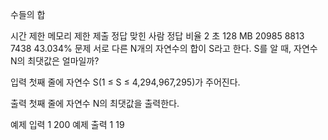 수들의 합
 
시간 제한	메모리 제한	제출	정답	맞힌 사람	정답 비율
2 초	128 MB	20985	8813	7438	43.034%
문제
서로 다른 N개의 자연수의 합이 S라고 한다. S를 알 때, 자연수 N의 최댓값은 얼마일까?

입력
첫째 줄에 자연수 S(1 ≤ S ≤ 4,294,967,295)가 주어진다.

출력
첫째 줄에 자연수 N의 최댓값을 출력한다.

예제 입력 1 
200
예제 출력 1 
19